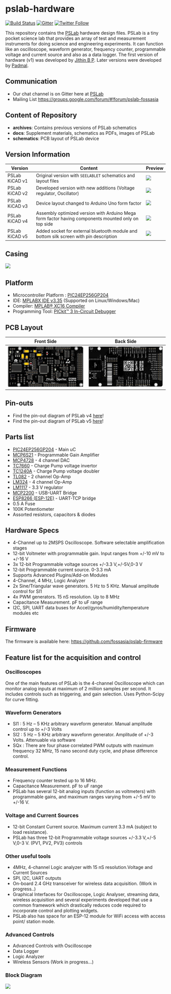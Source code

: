 # pslab-hardware

[![Build Status](https://travis-ci.org/fossasia/pslab-hardware.svg?branch=master)](https://travis-ci.org/fossasia/pslab-hardware)
[![Gitter](https://badges.gitter.im/fossasia/pslab.svg)](https://gitter.im/fossasia/pslab?utm_source=badge&utm_medium=badge&utm_campaign=pr-badge)
[![Twitter Follow](https://img.shields.io/twitter/follow/pslabapp.svg?style=social&label=Follow&maxAge=2592000?style=flat-square)](https://twitter.com/pslabapp)

This repository contains the [PSLab](https://pslab.io) hardware design files. PSLab is a tiny pocket science lab that provides an array of test and measurement instruments for doing science and engineering experiments. It can function like an oscilloscope, waveform generator, frequency counter, programmable voltage and current source and also as a data logger. The first version of hardware (v1) was developed by [Jithin B P](https://github.com/jithinbp). Later versions were developed by [Padmal](https://github.com/CloudyPadmal).

## Communication

* Our chat channel is on Gitter here at [PSLab](https://gitter.im/fossasia/pslab)
* Mailing List https://groups.google.com/forum/#!forum/pslab-fossasia

## Content of Repository

- **archives**: Contains previous versions of PSLab schematics
- **docs**: Supplement materials, schematics as PDFs, images of PSLab
- **schematics**: PCB layout of PSLab device

## Version Information

| Version | Content | Preview |
| -------------- | ------- | ------- |
| PSLab KiCAD v1   | Original version with `SEELABLET` schematics and layout files | ![](docs/images/pslab_version_previews/PSLab_v1.png) |
| PSLab KiCAD v2 | Developed version with new additions (Voltage regulator, Oscillator) | ![](docs/images/pslab_version_previews/PSLab_v2.png) |
| PSLab KiCAD v3 | Device layout changed to Arduino Uno form factor | ![](docs/images/pslab_version_previews/PSLab_v3.png) |
| PSLab KiCAD v4 | Assembly optimized version with Arduino Mega form factor having components mounted only on top side | ![](docs/images/pslab_version_previews/PSLab_v4.png) |
| PSLab KiCAD v5 | Added socket for external bluetooth module and bottom silk screen with pin description | ![](docs/images/pslab_version_previews/PSLab_v5.png) |

## Casing

![](docs/images/pslabdesign.png)

## Platform

* Microcontroller Platform : [PIC24EP256GP204](http://www.microchip.com/wwwproducts/en/PIC24EP256GP204)
* IDE: [MPLABX IDE v3.35](http://www.microchip.com/mplab/mplab-x-ide) (Supported on Linux/Windows/Mac)
* Compiler: [MPLAB® XC16 Compiler](http://www.microchip.com/mplab/compilers)
* Programming Tool: [PICkit™ 3 In-Circuit Debugger](http://www.microchip.com/Developmenttools/ProductDetails.aspx?PartNO=PG164130)

## PCB Layout
Front Side                        | Back Side
 -------------------------------- | ----------------------------------
![](docs/images/PSLab_v5_top.png) | ![](docs/images/PSLab_v5_bottom.png)


## Pin-outs
- Find the pin-out diagram of PSLab v4 [here](docs/pin_layouts/PSLab_Pin_Layout_v4.pdf)!
- Find the pin-out diagram of PSLab v5 [here](docs/pin_layouts/PSLab_Pin_Layout_v5.pdf)!

## Parts list

- [PIC24EP256GP204](http://www.microchip.com/wwwproducts/en/PIC24EP256GP204) - Main uC
- [MCP6S21](http://www.microchip.com/wwwproducts/en/mcp6s21) - Programmable Gain Amplifier
- [MCP4728](http://www.microchip.com/wwwproducts/en/mcp4728) - 4 channel DAC
- [TC7660](http://www.microchip.com/wwwproducts/en/TC7660)  - Charge Pump voltage invertor
- [TC1240A](http://www.microchip.com/wwwproducts/en/TC1240A) - Charge Pump voltage doubler
- [TL082](http://www.ti.com/product/TL082)   - 2 channel Op-Amp
- [LM324](http://www.ti.com/product/LM324)   - 4 channel Op-Amp
- [LM1117](http://www.ti.com/product/LM1117) - 3.3 V regulator
- [MCP2200](http://www.microchip.com/wwwproducts/en/MCP2200) - USB-UART Bridge
- [ESP8266 (ESP-12E)](https://www.adafruit.com/product/2491) - UART-TCP bridge
- 0.5 A Fuse
- 100K Potentiometer
- Assorted resistors, capacitors & diodes

## Hardware Specs

* 4-Channel up to 2MSPS Oscilloscope. Software selectable amplification stages
* 12-bit Voltmeter with programmable gain. Input ranges from +/-10 mV to +/-16 V
* 3x 12-bit Programmable voltage sources +/-3.3 V,+/-5V,0-3 V
* 12-bit Programmable current source. 0-3.3 mA
* Supports Advanced Plugins/Add-on Modules
* 4-Channel, 4 MHz, Logic Analyzer
* 2x Sine/Triangular wave generators. 5 Hz to 5 KHz. Manual amplitude control for SI1
* 4x PWM generators. 15 nS resolution. Up to 8 MHz
* Capacitance Measurement. pF to uF range
* I2C, SPI, UART data buses for Accel/gyros/humidity/temperature modules etc

## Firmware

The firmware is available here: https://github.com/fossasia/pslab-firmware

## Feature list for the acquisition and control

### Oscilloscopes

One of the main features of PSLab is the 4-channel Oscilloscope which can monitor analog inputs at maximum of 2 million samples per second. It includes controls such as triggering, and gain selection. Uses Python-Scipy for curve fitting.

### Waveform Generators

* SI1 : 5 Hz – 5 KHz arbitrary waveform generator. Manual amplitude control up to +/-3 Volts
* SI2 : 5 Hz – 5 KHz arbitrary waveform generator. Amplitude of +/-3 Volts. Attenuable via software
* SQx : There are four phase correlated PWM outputs with maximum frequency 32 MHz, 15 nano second duty cycle, and phase difference control.

### Measurement Functions

* Frequency counter tested up to 16 MHz.
* Capacitance Measurement. pF to uF range
* PSLab has several 12-bit analog inputs (function as voltmeters) with programmable gains, and maximum ranges varying from +/-5 mV to +/-16 V.

### Voltage and Current Sources

* 12-bit Constant Current source. Maximum current 3.3 mA (subject to load resistance).
* PSLab has three 12-bit Programmable voltage sources +/-3.3 V,+/-5 V,0-3 V. (PV1, PV2, PV3) controls

### Other useful tools

* 4MHz, 4-channel Logic analyzer with 15 nS resolution.Voltage and Current Sources
* SPI, I2C, UART outputs
* On-board 2.4 GHz transceiver for wireless data acquisition. (Work in progress..)
* Graphical Interfaces for Oscilloscope, Logic Analyser, streaming data, wireless acquisition and several experiments developed that use a common framework which drastically reduces code required to incorporate control and plotting widgets.
* PSLab also has space for an ESP-12 module for WiFi access with access point/ station mode.

### Advanced Controls
* Advanced Controls with Oscilloscope
* Data Logger
* Logic Analyzer
* Wireless Sensors (Work in progress…)

### Block Diagram
![](docs/images/blockdiag.png)
